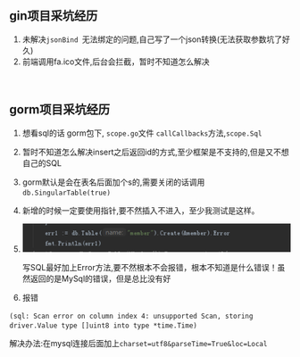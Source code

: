 

## gin项目采坑经历

1. 未解决`jsonBind `无法绑定的问题,自己写了一个json转换(无法获取参数坑了好久)
2. 前端调用fa.ico文件,后台会拦截，暂时不知道怎么解决



​	





## gorm项目采坑经历

1. 想看sql的话  gorm包下,  `scope.go`文件    `callCallbacks`方法,`scope.Sql`

2. 暂时不知道怎么解决insert之后返回id的方式,至少框架是不支持的,但是又不想自己的SQL

3. gorm默认是会在表名后面加个s的,需要关闭的话调用  `db.SingularTable(true)` 

4. 新增的时候一定要使用指针,要不然插入不进入，至少我测试是这样。

5. ![123](./img/gin_img_create.jpg)

   写SQL最好加上Error方法,要不然根本不会报错，根本不知道是什么错误！虽然返回的是MySql的错误，但是总比没有好

6. 报错

`(sql: Scan error on column index 4: unsupported Scan, storing driver.Value type []uint8 into type *time.Time) `

解决办法:在mysql连接后面加上`charset=utf8&parseTime=True&loc=Local`